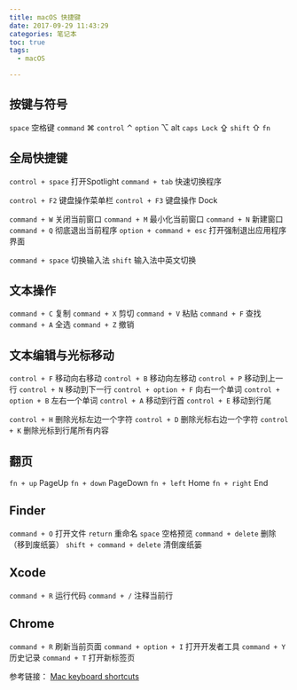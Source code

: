 ```yaml
---
title: macOS 快捷键
date: 2017-09-29 11:43:29
categories: 笔记本
toc: true
tags:
  - macOS

---
```


## 按键与符号 ##
`space` 空格键
`command` ⌘
`control` ⌃
`option` ⌥  alt
`caps Lock` ⇪
`shift` ⇧
`fn`

## 全局快捷键 ##
`control + space` 打开Spotlight
`command + tab` 快速切换程序

`control + F2` 键盘操作菜单栏
`control + F3` 键盘操作 Dock

`command + W` 关闭当前窗口
`command + M` 最小化当前窗口
`command + N` 新建窗口
`command + Q` 彻底退出当前程序
`option + command + esc` 打开强制退出应用程序界面

`command + space` 切换输入法
`shift` 输入法中英文切换

## 文本操作 ##

`command + C` 复制
`command + X` 剪切
`command + V` 粘贴
`command + F` 查找
`command + A` 全选
`command + Z` 撤销

## 文本编辑与光标移动 ##

`control + F` 移动向右移动
`control + B` 移动向左移动
`control + P` 移动到上一行
`control + N` 移动到下一行
`control + option + F` 向右一个单词
`control + option + B` 左右一个单词
`control + A` 移动到行首
`control + E` 移动到行尾

`control + H` 删除光标左边一个字符
`control + D` 删除光标右边一个字符
`control + K` 删除光标到行尾所有内容

## 翻页 ##
`fn + up` PageUp
`fn + down` PageDown
`fn + left` Home
`fn + right` End

## Finder ##
`command + O` 打开文件
`return` 重命名
`space` 空格预览
`command + delete` 删除（移到废纸篓）
`shift + command + delete` 清倒废纸篓

## Xcode ##
`command + R` 运行代码
`command + /` 注释当前行

## Chrome ##
`command + R` 刷新当前页面
`command + option + I` 打开开发者工具
`command + Y` 历史记录
`command + T` 打开新标签页

参考链接：
[Mac keyboard shortcuts](https://support.apple.com/en-us/HT201236)
